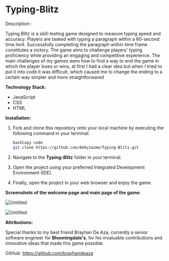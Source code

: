 # Typing-Blitz

Description : 

Typing Blitz is a skill-testing game designed to measure typing speed and accuracy. Players are tasked with typing a paragraph within a 60-second time limit. Successfully completing the paragraph within time frame constitutes a victory. The game aims to challenge players' typing proficiency while providing an engaging and competitive experience. The main challenges of my games were how to find a way to end the game in which the player loses or wins, at first I had a clear idea but when I tried to put it into code it was difficult, which caused me to change the ending to a certain way simpler and more straightforwared

**Technology Stack:**

- JavaScript
- CSS
- HTML

**Installation:**

1. Fork and clone this repository onto your local machine by executing the following command in your terminal:
    
    ```bash
    bashCopy code
    git clone https://github.com/AddyJaime/Typing-Blitz.git
    
    ```
    
2. Navigate to the **Typing-Blitz** folder in your terminal.
3. Open the project using your preferred Integrated Development Environment (IDE).
4. Finally, open the project in your web browser and enjoy the game.

**Screenshots of the welcome page and main page of the game:**

![Untitled](https://prod-files-secure.s3.us-west-2.amazonaws.com/2f90f807-75f8-4ef1-8a99-3ff173dc9d4d/b00a84b8-9f04-4228-90f4-feade5be934e/Untitled.jpeg)

![Untitled](https://prod-files-secure.s3.us-west-2.amazonaws.com/2f90f807-75f8-4ef1-8a99-3ff173dc9d4d/4fc01555-510e-4c20-ab92-28b3f80ec89b/Untitled.jpeg)

**Attributions:**

Special thanks to my best friend Brayhan De Aza, currently a senior software engineer for **Bloomingdale's**, for his invaluable contributions and innovative ideas that made this game possible.

GitHub: https://github.com/brayhandeaza
 


